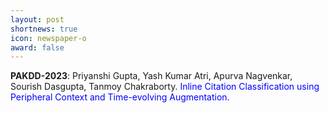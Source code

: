 ```yaml
---
layout: post
shortnews: true
icon: newspaper-o
award: false
---
```


<b>PAKDD-2023</b>: Priyanshi Gupta, Yash Kumar Atri, Apurva Nagvenkar, Sourish Dasgupta, Tanmoy Chakraborty. <font color="blue">Inline Citation Classification using Peripheral Context and Time-evolving Augmentation.</font>
